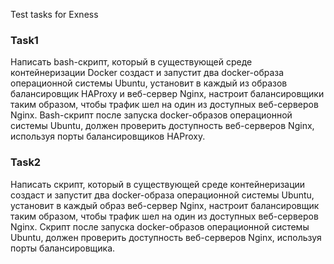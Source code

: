 Test tasks for Exness

### Task1 ###
Написать bash-скрипт, который в существующей среде контейнеризации Docker создаст и запустит два docker-образа операционной системы Ubuntu, 
установит в каждый из образов балансировщик HAProxy и веб-сервер Nginx, настроит балансировщики таким образом, чтобы трафик шел на один из доступных веб-серверов Nginx. 
Bash-скрипт после запуска docker-образов операционной системы Ubuntu, должен проверить доступность веб-серверов Nginx, используя порты балансировщиков HAProxy.

### Task2 ###
Написать скрипт, который в существующей среде контейнеризации создаст и запустит два docker-образа операционной системы Ubuntu, 
установит в каждый образ веб-сервер Nginx, настроит балансировщик таким образом, чтобы трафик шел на один из доступных веб-серверов Nginx. 
Скрипт после запуска docker-образов операционной системы Ubuntu, должен проверить доступность веб-серверов Nginx, используя порты балансировщика. 
